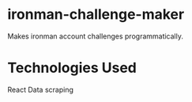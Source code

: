 # ironman-challenge-maker

Makes ironman account challenges programmatically.

# Technologies Used

React
Data scraping
